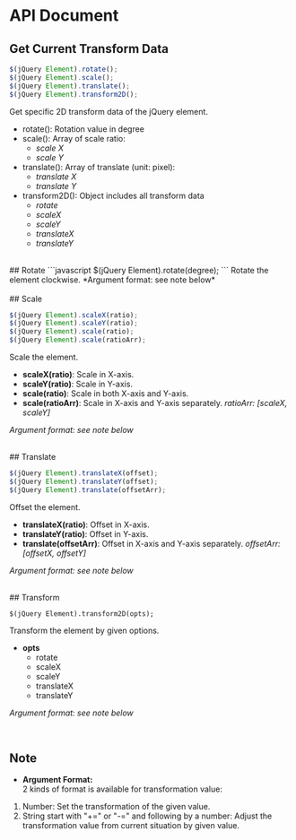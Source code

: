 
# API Document

## Get Current Transform Data
```javascript
$(jQuery Element).rotate();
$(jQuery Element).scale();
$(jQuery Element).translate();
$(jQuery Element).transform2D();
```

Get specific 2D transform data of the jQuery element. 

- rotate(): Rotation value in degree
- scale(): Array of scale ratio: 
  + *scale X*
  + *scale Y*
- translate(): Array of translate (unit: pixel):
  + *translate X*
  + *translate Y*
- transform2D(): Object includes all transform data
  + *rotate*
  + *scaleX*
  + *scaleY*
  + *translateX*
  + *translateY*

<div><br></div>
## Rotate
```javascript
$(jQuery Element).rotate(degree);
```
Rotate the element clockwise.  
*Argument format: see note below*

<div><br></div>
## Scale

```javascript
$(jQuery Element).scaleX(ratio);
$(jQuery Element).scaleY(ratio);
$(jQuery Element).scale(ratio);
$(jQuery Element).scale(ratioArr);
```
Scale the element.

- **scaleX(ratio)**: Scale in X-axis.
- **scaleY(ratio)**: Scale in Y-axis.
- **scale(ratio)**: Scale in both X-axis and Y-axis.
- **scale(ratioArr)**: Scale in X-axis and Y-axis separately. *ratioArr: [scaleX, scaleY]*

*Argument format: see note below*

<div><br></div>
## Translate

```javascript
$(jQuery Element).translateX(offset);
$(jQuery Element).translateY(offset);
$(jQuery Element).translate(offsetArr);
```
Offset the element.

- **translateX(ratio)**: Offset in X-axis.
- **translateY(ratio)**: Offset in Y-axis.
- **translate(offsetArr)**: Offset in X-axis and Y-axis separately. *offsetArr: [offsetX, offsetY]*

*Argument format: see note below*

<div><br></div>
## Transform

    $(jQuery Element).transform2D(opts);
Transform the element by given options.
 
- **opts**
  + rotate
  + scaleX
  + scaleY
  + translateX
  + translateY

*Argument format: see note below*

<div><br></div>

## Note
- **Argument Format:**  
2 kinds of format is available for transformation value:  
 1. Number: Set the transformation of the given value.  
 2. String start with "+=" or "-=" and following by a number: Adjust the transformation value from current situation by given value.

